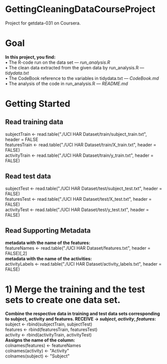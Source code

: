 # GettingCleaningDataCourseProject
Project for getdata-031 on Coursera.
# Goal
__In this project, you find:__  
• The R-code run on the data set — _run_analysis.R_  
• The clean data extracted from the given data by run_analysis.R — _tidydata.txt_  
• The CodeBook reference to the variables in tidydata.txt — _CodeBook.md_  
• The analysis of the code in run_analysis.R — _README.md_  
# Getting Started  
## Read training data  
subjectTrain <- read.table("./UCI HAR Dataset/train/subject_train.txt", header = FALSE  
featuresTrain <- read.table("./UCI HAR Dataset/train/X_train.txt", header = FALSE)  
activityTrain <- read.table("./UCI HAR Dataset/train/y_train.txt", header = FALSE)  
## Read test data  
subjectTest <- read.table("./UCI HAR Dataset/test/subject_test.txt", header = FALSE)  
featuresTest <- read.table("./UCI HAR Dataset/test/X_test.txt", header = FALSE)  
activityTest <- read.table("./UCI HAR Dataset/test/y_test.txt", header = FALSE)  
## Read Supporting Metadata  
__metadata with the name of the features:__  
featureNames <- read.table("./UCI HAR Dataset/features.txt", header = FALSE)[,2]  
__metadata with the name of the activities:__  
activityLabels <- read.table("./UCI HAR Dataset/activity_labels.txt", header = FALSE)  

# 1) Merge the training and the test sets to create one data set.  
__Combine the respective data in training and test data sets corresponding to subject, activity and features. RECEIVE -> _subject_, _activity_, _features_:__  
subject <- rbind(subjectTrain, subjectTest)  
features <- rbind(featuresTrain, featuresTest)  
activity <- rbind(activityTrain, activityTest)  
__Assigns the name of the column:__  
colnames(features) <- featureNames  
colnames(activity) <- "Activity"  
colnames(subject) <- "Subject"  





